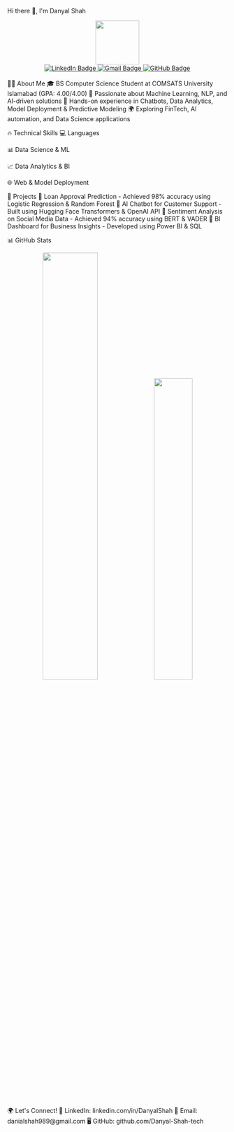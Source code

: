 Hi there 👋, I'm Danyal Shah
<div id="header" align="center"> <img src="https://media.giphy.com/media/M9gbBd9nbDrOTu1Mqx/giphy.gif" width="100"/> <div id="badges"> <a href="https://www.linkedin.com/in/DanyalShah/"> <img src="https://img.shields.io/badge/LinkedIn-0077B5?style=for-the-badge&logo=linkedin&logoColor=white" alt="LinkedIn Badge"/> </a> <a href="mailto:danialshah989@gmail.com"> <img src="https://img.shields.io/badge/Gmail-red?style=for-the-badge&logo=gmail&logoColor=white" alt="Gmail Badge"/> </a> <a href="https://github.com/Danyal-Shah-tech"> <img src="https://img.shields.io/badge/GitHub-181717?style=for-the-badge&logo=github&logoColor=white" alt="GitHub Badge"/> </a> </div> <br> <img src="https://komarev.com/ghpvc/?username=Danyal-Shah-tech&style=flat-square&color=blue" alt=""/> </div>
👨‍💻 About Me
🎓 BS Computer Science Student at COMSATS University Islamabad (GPA: 4.00/4.00)
🤖 Passionate about Machine Learning, NLP, and AI-driven solutions
🚀 Hands-on experience in Chatbots, Data Analytics, Model Deployment & Predictive Modeling
🌍 Exploring FinTech, AI automation, and Data Science applications

🔥 Technical Skills
💻 Languages


📊 Data Science & ML


📈 Data Analytics & BI



🌐 Web & Model Deployment


🚀 Projects
📌 Loan Approval Prediction - Achieved 98% accuracy using Logistic Regression & Random Forest
📌 AI Chatbot for Customer Support - Built using Hugging Face Transformers & OpenAI API
📌 Sentiment Analysis on Social Media Data - Achieved 94% accuracy using BERT & VADER
📌 BI Dashboard for Business Insights - Developed using Power BI & SQL

📊 GitHub Stats
<div align="center"> <img src="https://github-readme-stats.vercel.app/api?username=Danyal-Shah-tech&show_icons=true&theme=radical" width="50%" /> <img src="https://github-readme-stats.vercel.app/api/top-langs/?username=Danyal-Shah-tech&layout=compact&theme=radical" width="42%" /> </div>
🌍 Let's Connect!
🔗 LinkedIn: linkedin.com/in/DanyalShah
📧 Email: danialshah989@gmail.com
🖥️ GitHub: github.com/Danyal-Shah-tech
